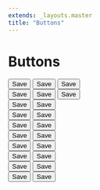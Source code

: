 ```yaml
---
extends: _layouts.master
title: "Buttons"
---
```


# Buttons

<div class="mb-4">
    <button class="text-medium text-dark rounded py-2 px-4 bg-light mr-4">
        Save
    </button>
    <button class="text-medium text-dark rounded py-2 px-4 bg-light-soft mr-4">
        Save
    </button>
    <button class="text-medium text-dark rounded py-2 px-4 bg-light-softer mr-4">
        Save
    </button>
</div>
<div class="mb-4">
    <button class="text-medium text-light rounded py-2 px-4 bg-dark mr-4">
        Save
    </button>
    <button class="text-medium text-light rounded py-2 px-4 bg-dark-soft mr-4">
        Save
    </button>
    <button class="text-medium text-light rounded py-2 px-4 bg-dark-softer mr-4">
        Save
    </button>
</div>
<div class="mb-4">
    <button class="text-medium text-light rounded py-2 px-4 bg-red mr-4">
        Save
    </button>
    <button class="text-medium text-light rounded py-2 px-4 bg-red-light mr-4">
        Save
    </button>
</div>
<div class="mb-4">
    <button class="text-medium text-light rounded py-2 px-4 bg-amber mr-4">
        Save
    </button>
    <button class="text-medium text-light rounded py-2 px-4 bg-amber-light mr-4">
        Save
    </button>
</div>
<div class="mb-4">
    <button class="text-medium text-light rounded py-2 px-4 bg-green mr-4">
        Save
    </button>
    <button class="text-medium text-light rounded py-2 px-4 bg-green-light mr-4">
        Save
    </button>
</div>
<div class="mb-4">
    <button class="text-medium text-light rounded py-2 px-4 bg-teal mr-4">
        Save
    </button>
    <button class="text-medium text-light rounded py-2 px-4 bg-teal-light mr-4">
        Save
    </button>
</div>
<div class="mb-4">
    <button class="text-medium text-light rounded py-2 px-4 bg-blue mr-4">
        Save
    </button>
    <button class="text-medium text-light rounded py-2 px-4 bg-blue-light mr-4">
        Save
    </button>
</div>
<div class="mb-4">
    <button class="text-medium text-light rounded py-2 px-4 bg-indigo mr-4">
        Save
    </button>
    <button class="text-medium text-light rounded py-2 px-4 bg-indigo-light mr-4">
        Save
    </button>
</div>
<div class="mb-4">
    <button class="text-medium text-light rounded py-2 px-4 bg-purple mr-4">
        Save
    </button>
    <button class="text-medium text-light rounded py-2 px-4 bg-purple-light mr-4">
        Save
    </button>
</div>
<div class="mb-4">
    <button class="text-medium text-light rounded py-2 px-4 bg-pink mr-4">
        Save
    </button>
    <button class="text-medium text-light rounded py-2 px-4 bg-pink-light mr-4">
        Save
    </button>
</div>
